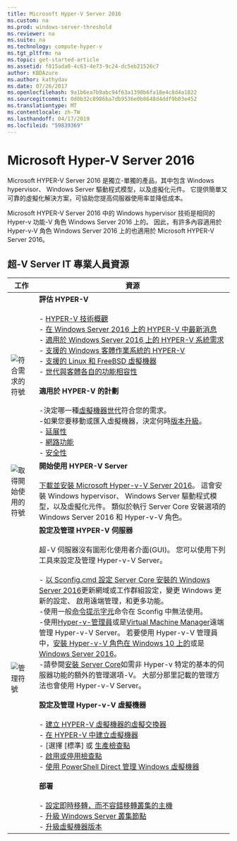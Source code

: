 ```yaml
---
title: Microsoft Hyper-V Server 2016
ms.custom: na
ms.prod: windows-server-threshold
ms.reviewer: na
ms.suite: na
ms.technology: compute-hyper-v
ms.tgt_pltfrm: na
ms.topic: get-started-article
ms.assetid: f815ada0-4c63-4e73-9c24-dc5eb21526c7
author: KBDAzure
ms.author: kathydav
ms.date: 07/26/2017
ms.openlocfilehash: 9a1b6ea7b9abc94f63a1390b6fa18e4c8d4a1822
ms.sourcegitcommit: 0d0b32c8986ba7db9536e0b8648d4ddf9b03e452
ms.translationtype: MT
ms.contentlocale: zh-TW
ms.lasthandoff: 04/17/2019
ms.locfileid: "59839369"
---
```

# <a name="microsoft-hyper-v-server-2016"></a>Microsoft Hyper-V Server 2016

Microsoft HYPER-V Server 2016 是獨立\-單獨的產品，其中包含 Windows hypervisor、 Windows Server 驅動程式模型，以及虛擬化元件。 它提供簡單又可靠的虛擬化解決方案，可協助您提高伺服器使用率並降低成本。

Microsoft HYPER-V Server 2016 中的 Windows hypervisor 技術是相同的 Hyper-v 功能\-V 角色 Windows Server 2016 上的。 因此，有許多內容適用於 Hyper-v\-V 角色 Windows Server 2016 上的也適用於 Microsoft HYPER-V Server 2016。

## <a name="hyper-v-server-resources-for-it-pros"></a>超\-V Server IT 專業人員資源

|工作|資源|
|-|-|
|![符合需求的符號](media/All_Symbols_MeetsRequirements.png)|**評估 HYPER-V**<br /><br />-   [HYPER-V 技術概觀](hyper-v-technology-overview.md)<br />- [在 Windows Server 2016 上的 HYPER-V 中最新消息](what-s-new-in-hyper-v-on-windows.md)<br />-   [適用於 Windows Server 2016 上的 HYPER-V 系統需求](system-requirements-for-hyper-v-on-windows.md)<br />-   [支援的 Windows 客體作業系統的 HYPER-V](supported-windows-guest-operating-systems-for-hyper-v-on-windows.md)<br />-   [支援的 Linux 和 FreeBSD 虛擬機器](supported-linux-and-freebsd-virtual-machines-for-hyper-v-on-windows.md)<br />-   [世代與客體各自的功能相容性](hyper-v-feature-compatibility-by-generation-and-guest.md)<br /><br />**適用於 HYPER-V 的計劃**<br /><br />-決定哪一種[虛擬機器世代](plan/should-i-create-a-generation-1-or-2-virtual-machine-in-hyper-v.md)符合您的需求。 <br/>-如果您要移動或匯入虛擬機器，決定何時[版本升級](deploy/upgrade-virtual-machine-version-in-hyper-v-on-windows-or-windows-server.md)。 <br />- [延展性](plan/plan-hyper-v-scalability-in-windows-server.md) <br />- [網路功能](plan/plan-hyper-v-networking-in-windows-server.md) <br />- [安全性](plan/plan-hyper-v-security-in-windows-server.md)|
|![取得開始使用的符號](media/All_Symbols_GetStarted.png)|**開始使用 HYPER-V Server**<br /><br />[下載並安裝 Microsoft Hyper-v\-V Server 2016](https://www.microsoft.com/evalcenter/evaluate-hyper-v-server-2016)。 這會安裝 Windows hypervisor、 Windows Server 驅動程式模型，以及虛擬化元件。 類似於執行 Server Core 安裝選項的 Windows Server 2016 和 Hyper-v\-V 角色。|
|![管理符號](media/All_Symbols_Administrator.png)|**設定及管理 HYPER-V 伺服器**<br /><br />超\-V 伺服器沒有圖形化使用者介面\(GUI\)。 您可以使用下列工具來設定及管理 Hyper-v\-V Server。<br /><br />-   [以 Sconfig.cmd 設定 Server Core 安裝的 Windows Server 2016](../../get-started/sconfig-on-ws2016.md)更新網域或工作群組設定，變更 Windows 更新的設定、 啟用遠端管理，和更多功能。<br />-使用一般[命令提示字元](../../administration/windows-commands/windows-commands.md)命令在 Sconfig 中無法使用。<br />-使用[Hyper-v\-管理員](https://msdn.microsoft.com/virtualization/hyperv_on_windows/user_guide/remote_host_management)或是[Virtual Machine Manager](https://docs.microsoft.com/system-center/vmm)遠端管理 Hyper-v\-V Server。 若要使用 Hyper-v\-V 管理員 中，[安裝 Hyper-v\-V 角色在 Windows 10 上的](https://docs.microsoft.com/virtualization/hyper-v-on-windows/quick-start/enable-hyper-v)或是[Windows Server 2016](get-started/install-the-hyper-v-role-on-windows-server.md)。<br />-請參閱[安裝 Server Core](../../get-started/getting-started-with-server-core.md)如需非 Hyper-v 特定的基本的伺服器功能的額外的管理選項\-V。 大部分那里記載的管理方法也會使用 Hyper-v\-V Server。<br /><br />**設定及管理 Hyper-v\-V 虛擬機器**<br /><br />-   [建立 HYPER-V 虛擬機器的虛擬交換器](get-started/create-a-virtual-switch-for-hyper-v-virtual-machines.md)<br />-   [在 HYPER-V 中建立虛擬機器](get-started/create-a-virtual-machine-in-hyper-v.md)<br />-   [選擇 [標準] 或 [生產檢查點](manage/choose-between-standard-or-production-checkpoints-in-hyper-v.md)<br />-   [啟用或停用檢查點](manage/enable-or-disable-checkpoints-in-hyper-v.md)<br />-   [使用 PowerShell Direct 管理 Windows 虛擬機器](manage/manage-windows-virtual-machines-with-powershell-direct.md) <br /><br />**部署**<br /><br />-   [設定即時移轉，而不容錯移轉叢集的主機](deploy/set-up-hosts-for-live-migration-without-failover-clustering.md)<br />- [升級 Windows Server 叢集節點](../../failover-clustering/cluster-operating-system-rolling-upgrade.md)<br />- [升級虛擬機器版本](deploy/upgrade-virtual-machine-version-in-hyper-v-on-windows-or-windows-server.md)<br />|

